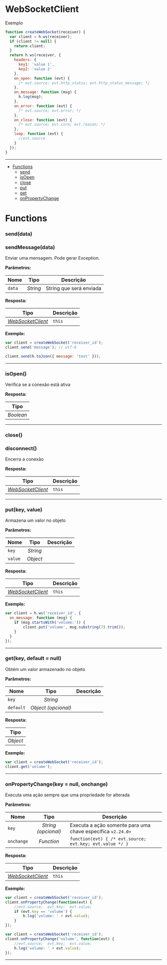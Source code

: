 # WebSocketClient

Exemplo
```javascript
function createWebSocket(receiver) {
  var client = h.ws(receiver);
  if (client != null) {
    return client;
  }
  return h.ws(receiver, {
    headers: {
      key1: 'value 1',
      key2: 'value 2'
    },
    on_open: function (evt) {
      /* evt.source; evt.http_status; evt.http_status_message; */
    },
    on_message: function (msg) {
      h.log(msg);
    },
    on_error: function (evt) {
      /* evt.source; evt.error; */
    },
    on_close: function (evt) {
      /* evt.source; evt.core; evt.reason; */
    },
    loop: function (evt) {
      //evt.source
    }
  });
}
```

---

- [Functions](#functions)
  - [send](#senddata)
  - [isOpen](#isopen)
  - [close](#close)
  - [put](#putkey-value)
  - [get](#getkey-default--null)
  - [onPropertyChange](#onpropertychangekey--null-onchange)


# Functions 
### send(data)
### sendMessage(data)
Enviar uma mensagem. Pode gerar Exception.

**Parâmetros:**

| Nome | Tipo  | Descrição |
| ---- | :---: | ------------|
| `data` | _String_ | String que será enviada |


**Resposta:**

| Tipo  | Descrição |
| :---: | ------------|
| _[WebSocketClient](https://github.com/holyrics/jslib/blob/main/doc/pt/WebSocketClient.md)_ | `this` |


**Exemplo:**

```javascript
var client = createWebSocket('receiver_id');
client.send('message'); // utf-8

client.send(h.toJson({ message: 'test' }));
```

---


### isOpen()
Verifica se a conexão está ativa



**Resposta:**

| Tipo  |
| :---: |
| _Boolean_ | 


---


### close()
### disconnect()
Encerra a conexão



**Resposta:**

| Tipo  | Descrição |
| :---: | ------------|
| _[WebSocketClient](https://github.com/holyrics/jslib/blob/main/doc/pt/WebSocketClient.md)_ | `this` |


---


### put(key, value)
Armazena um valor no objeto

**Parâmetros:**

| Nome | Tipo  | Descrição |
| ---- | :---: | ------------|
| `key` | _String_ |  |
| `value` | _Object_ |  |


**Resposta:**

| Tipo  | Descrição |
| :---: | ------------|
| _[WebSocketClient](https://github.com/holyrics/jslib/blob/main/doc/pt/WebSocketClient.md)_ | `this` |


**Exemplo:**

```javascript
var client = h.ws('receiver_id', {
  on_message: function (msg) {
    if (msg.startsWith('volume:')) {
        client.put('volume', msg.substring(7).trim());
    }
  }
});
```

---


### get(key, default = null)
Obtém um valor armazenado no objeto

**Parâmetros:**

| Nome | Tipo  | Descrição |
| ---- | :---: | ------------|
| `key` | _String_ |  |
| `default` | _Object (opcional)_ |  |


**Resposta:**

| Tipo  |
| :---: |
| _Object_ | 


**Exemplo:**

```javascript
var client = createWebSocket('receiver_id');
client.get('volume');
```

---


### onPropertyChange(key = null, onchange)
Executa uma ação sempre que uma propriedade for alterada

**Parâmetros:**

| Nome | Tipo  | Descrição |
| ---- | :---: | ------------|
| `key` | _String (opcional)_ | Executa a ação somente para uma chave específica `v2.24.0+` |
| `onchange` | _Function_ | `function(evt) { /* evt.source; evt.key; evt.value */ }` |


**Resposta:**

| Tipo  | Descrição |
| :---: | ------------|
| _[WebSocketClient](https://github.com/holyrics/jslib/blob/main/doc/pt/WebSocketClient.md)_ | `this` |


**Exemplo:**

```javascript
var client = createWebSocket('receiver_id');
client.onPropertyChange(function(evt) {
    //evt.source;  evt.key;  evt.value;
    if (evt.key == 'volume') {
        h.log('volume: ' + evt.value);
    }
});

var client = createWebSocket('receiver_id');
client.onPropertyChange('volume', function(evt) {
    //evt.source;  evt.key;  evt.value;
    h.log('volume: ' + evt.value);
});
```

---
